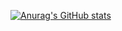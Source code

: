 [![Anurag's GitHub stats](https://github-readme-stats.vercel.app/api?username=SystemPreferences&count_private=true&show_icons=true&theme=dark)](https://github.com/anuraghazra/github-readme-stats)
